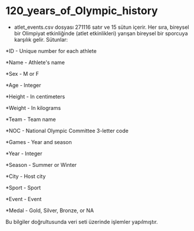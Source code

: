 # 120_years_of_Olympic_history

* atlet_events.csv dosyası 271116 satır ve 15 sütun içerir. Her sıra, bireysel bir Olimpiyat etkinliğinde (atlet etkinlikleri) yarışan bireysel bir sporcuya karşılık gelir. Sütunlar:

*ID - Unique number for each athlete

*Name - Athlete's name

*Sex - M or F

*Age - Integer

*Height - In centimeters

*Weight - In kilograms

*Team - Team name

*NOC - National Olympic Committee 3-letter code

*Games - Year and season

*Year - Integer

*Season - Summer or Winter

*City - Host city

*Sport - Sport

*Event - Event

*Medal - Gold, Silver, Bronze, or NA

Bu bilgiler doğrultusunda veri seti üzerinde işlemler yapılmıştır. 
